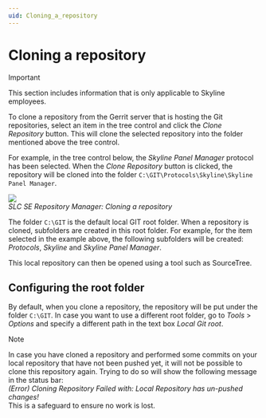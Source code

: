 ```yaml
---
uid: Cloning_a_repository
---
```


# Cloning a repository

> [!IMPORTANT]
> This section includes information that is only applicable to Skyline employees.

To clone a repository from the Gerrit server that is hosting the Git repositories, select an item in the tree control and click the *Clone Repository* button. This will clone the selected repository into the folder mentioned above the tree control.

For example, in the tree control below, the *Skyline Panel Manager* protocol has been selected. When the *Clone Repository* button is clicked, the repository will be cloned into the folder `C:\GIT\Protocols\Skyline\Skyline Panel Manager`.

![](~/develop/images/SLCSERepoManager_CloneRepo.png)<br>
*SLC SE Repository Manager: Cloning a repository*

The folder `C:\GIT` is the default local GIT root folder. When a repository is cloned, subfolders are created in this root folder. For example, for the item selected in the example above, the following subfolders will be created: *Protocols*, *Skyline* and *Skyline Panel Manager*.

This local repository can then be opened using a tool such as SourceTree.

## Configuring the root folder

By default, when you clone a repository, the repository will be put under the folder `C:\GIT`. In case you want to use a different root folder, go to *Tools* > *Options* and specify a different path in the text box *Local Git root*.

> [!NOTE]
> In case you have cloned a repository and performed some commits on your local repository that have not been pushed yet, it will not be possible to clone this repository again. Trying to do so will show the following message in the status bar:<br>
> *(Error) Cloning Repository Failed with: Local Repository has un-pushed changes!*<br>
> This is a safeguard to ensure no work is lost.
